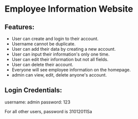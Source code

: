 # Employee Information Website

## Features:
- User can create and login to their account.
- Username cannot be duplicate.
- User can add their data by creating a new account.
- User can input their information's only one time.
- User can edit their information but not all fields.
- User can delete their account.
- Everyone will see employee information on the homepage.
- admin can view, edit, delete anyone's account.


## Login Credentials:
username: admin
password: 123

For all other users, password is 31012011Sa

